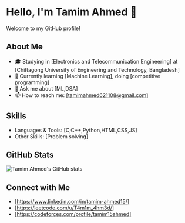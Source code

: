 # Hello, I'm Tamim Ahmed 👋

Welcome to my GitHub profile!

## About Me

- 🎓 Studying in [Electronics and Telecommunication Engineering] at [Chittagong University of Engineering and Technology, Bangladesh]
- 🌱 Currently learning [Machine Learning], doing [competitive programming]
- 💬 Ask me about [ML,DSA]
- 📫 How to reach me: [tamimahmed621108@gmail.com]

## Skills

- Languages & Tools: [C,C++,Python,HTML,CSS,JS]
- Other Skills: [Problem solving]

## GitHub Stats

![Tamim Ahmed's GitHub stats](https://github-readme-stats.vercel.app/api?username=Tamim-Ahmed-15&show_icons=true&theme=radical)

## Connect with Me

- [https://www.linkedin.com/in/tamim-ahmed15/]
- [https://leetcode.com/u/T4m1m_4hm3d/]
- [https://codeforces.com/profile/tamim15ahmed]
